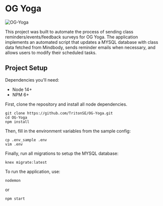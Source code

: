 # OG Yoga

![OG-Yoga](https://img.shields.io/badge/OG--Yoga-PRs%20welcomed-brightgreen)

This project was built to automate the process of sending class reminders/events/feedback surveys for OG Yoga. 
The application implements an automated script that updates a MYSQL database with class data fetched from Mindbody,
sends reminder emails when necessary, and allows users to modify their scheduled tasks.

## Project Setup 

Dependencies you'll need: 
- Node 14+
- NPM 6+

First, clone the repository and install all node dependencies. 
```
git clone https://github.com/TritonSE/OG-Yoga.git
cd OG-Yoga
npm install
```

Then, fill in the environment variables from the sample config:

```
cp .env_sample .env
vim .env
```

Finally, run all migrations to setup the MYSQL database:

```
knex migrate:latest
```

To run the application, use:

```
nodemon
```
or
```
npm start
```
